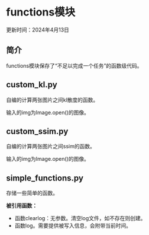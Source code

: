 # functions模块

更新时间：2024年4月13日

## 简介

functions模块保存了“不足以完成一个任务”的函数级代码。

## custom_kl.py

自编的计算两张图片之间kl散度的函数。

输入的img为Image.open()的图像。

## custom_ssim.py

自编的计算两张图片之间ssim的函数。

输入的img为Image.open()的图像。

## simple_functions.py

存储一些简单的函数。

**被引用函数：**

* 函数clearlog：无参数。清空log文件，如不存在则创建。
* 函数log。需要提供被写入信息，会附带当前时间。
